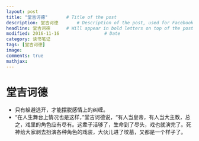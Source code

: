 ```yaml
---
layout: post
title: "堂吉诃德"       # Title of the post
description: 堂吉诃德       # Description of the post, used for Facebook Opengraph & Twitter
headline: 堂吉诃德      # Will appear in bold letters on top of the post
modified: 2016-11-16                 # Date
category: 读书笔记
tags: [堂吉诃德]
image:
comments: true
mathjax:
---
```


# 堂吉诃德
- 只有躲避逃开，才能摆脱感情上的纠缠。
- “在人生舞台上情况也是这样，”堂吉诃德说，“有人当皇帝，有人当大主教，总之，戏里的角色应有尽有。这辈子活够了，生命到了尽头，戏也就演完了。死神给大家剥去扮演各种角色的戏装，大伙儿进了坟墓，又都是一个样子了。
